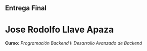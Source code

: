## Entrega Final

# Jose Rodolfo Llave Apaza

**Curso:** _Programación Backend I: Desarrollo Avanzado de Backend_
